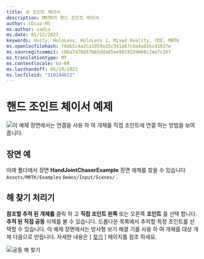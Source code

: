 ```yaml
---
title: 손 조인트 체이서
description: MRTK의 핸드 조인트 체이서
author: CDiaz-MS
ms.author: cadia
ms.date: 01/12/2021
keywords: Unity, HoloLens, HoloLens 2, Mixed Reality, 개발, MRTK
ms.openlocfilehash: f9db1c4a2ca1959a35c541e87c9a4a01bc41637e
ms.sourcegitcommit: c0ba7d7bb57bb5dda65ee9019229b68c2ee7c267
ms.translationtype: MT
ms.contentlocale: ko-KR
ms.lasthandoff: 05/19/2021
ms.locfileid: "110144622"
---
```

# <a name="hand-joint-chaser-example"></a>핸드 조인트 체이서 예제

![](../images/hand-joint-chaser/MRTK_HandJointChaser_Main.jpg)이 예제 장면에서는 연결을 사용 하 여 개체를 직접 조인트에 연결 하는 방법을 보여 줍니다.

## <a name="example-scene"></a>장면 예

아래 폴더에서 장면 **HandJointChaserExample** 장면 예제를 찾을 수 있습니다 `Assets/MRTK/Examples` `Demos/Input/Scenes/` .

## <a name="solver-handler"></a>해 찾기 처리기

**참조할 추적 된 개체를** 클릭 하 고 **직접 조인트 왼쪽** 또는 오른쪽 **조인트** 를 선택 합니다. **추적 된 직접 공동** 삭제를 볼 수 있습니다. 드롭다운 목록에서 추적할 특정 조인트를 선택할 수 있습니다. 이 예제 장면에서는 방사형 보기 해결 기를 사용 하 여 개체를 대상 개체 다음으로 만듭니다. 자세한 내용은 [ [찾기](../ux-building-blocks/solvers/solver.md) ] 페이지를 참조 하세요.

![공동 해 찾기](../images/hand-joint-chaser/MRTK_Solver_HandJoint.jpg)
